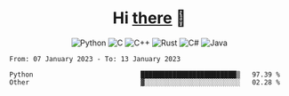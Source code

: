 <h1 align="center">Hi <a href="https://glyb.github.io" target="_blank">there</a> 👋</h1>

<div align="center">
  
  ![Python](https://img.shields.io/badge/python-3670A0?style=for-the-badge&logo=python&logoColor=ffdd54)
  	![C](https://img.shields.io/badge/c-%2300599C.svg?style=for-the-badge&logo=c&logoColor=white)
  ![C++](https://img.shields.io/badge/c++-%2300599C.svg?style=for-the-badge&logo=c%2B%2B&logoColor=white)
  ![Rust](https://img.shields.io/badge/rust-%23000000.svg?style=for-the-badge&logo=rust&logoColor=white)
    ![C#](https://img.shields.io/badge/c%23-%23239120.svg?style=for-the-badge&logo=c-sharp&logoColor=white)
  	![Java](https://img.shields.io/badge/java-%23ED8B00.svg?style=for-the-badge&logo=java&logoColor=white)
 </div>

 <!--START_SECTION:waka-->

```text
From: 07 January 2023 - To: 13 January 2023

Python                           ████████████████████████▒   97.39 %
Other                            ▓░░░░░░░░░░░░░░░░░░░░░░░░   02.28 %
```

<!--END_SECTION:waka-->


 
